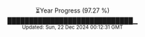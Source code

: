 <p align="center">
⏳Year Progress (97.27 %)<br>
█████████████████████████████▁ <br>
<sub>Updated: Sun, 22 Dec 2024 00:12:31 GMT</sub>
</p>

